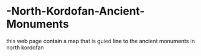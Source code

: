 # -North-Kordofan-Ancient-Monuments
this web page contain a map that is guied line to the ancient monuments in north kordofan
